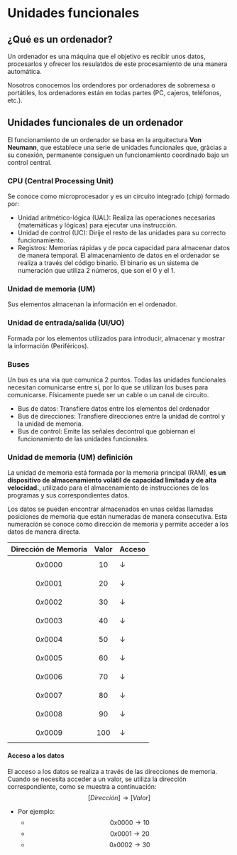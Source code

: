 # Unidades funcionales

## ¿Qué es un ordenador?
Un ordenador es una máquina que el objetivo es recibir unos datos, procesarlos y ofrecer los resulatdos de este procesamiento de una manera automática.

Nosotros conocemos los ordendores por ordenadores de sobremesa o portátiles, los ordenadores están en todas partes (PC, cajeros, teléfonos, etc.).

## Unidades funcionales de un ordenador
El funcionamiento de un ordenador se basa en la arquitectura **Von Neumann**, que establece una serie de unidades funcionales que, gràcias a su conexión, permanente consiguen un funcionamiento coordinado bajo un control central.

### CPU (Central Processing Unit)
Se conoce como microprocesador y es un circuito integrado (chip) formado por:
+ Unidad aritmético-lógica (UAL): Realiza las operaciones necesarias (matemáticas y lógicas) para ejecutar una instrucción.
+ Unidad de control (UC): Dirije el resto de las unidades para su correcto funcionamiento.
+ Registros: Memorias rápidas y de poca capacidad para almacenar datos de manera temporal. El almacenamiento de datos en el ordenador se realiza a través del código binario. El binario es un sistema de numeración que utiliza 2 números, que son el 0 y el 1.

### Unidad de memoria (UM)
Sus elementos almacenan la información en el ordenador.

### Unidad de entrada/salida (UI/UO)
Formada por los elementos utilizados para introducir, almacenar y mostrar la información (Periféricos).

### Buses
Un bus es una via que comunica 2 puntos. Todas las unidades funcionales necesitan comunicarse entre sí, por lo que se utilizan los buses para comunicarse. Físicamente puede ser un cable o un canal de circuito.

+ Bus de datos: Transfiere datos entre los elementos del ordenador
+ Bus de direcciones: Transfiere direcciones entre la unidad de control y la unidad de memoria.
+ Bus de control: Emite las señales decontrol que gobiernan el funcionamiento de las unidades funcionales.

### Unidad de memoria (UM) definición
La unidad de memoria está formada por la memoria principal (RAM), **es un dispositivo de almacenamiento volátil de capacidad limitada y de alta velocidad.**, utilizado para el almacenamiento de instrucciones de los programas y sus correspondientes datos.

Los datos se pueden encontrar almacenados en unas celdas llamadas posiciones de memoria que están numeradas de manera consecutiva. Esta numeración se conoce como dirección de memoria y permite acceder a los datos de manera directa.

| Dirección de Memoria | Valor  | Acceso                 |
|----------------------|--------|------------------------|
| $$0x0000$$           | $$10$$ | ↓                      |
| $$0x0001$$           | $$20$$ | ↓                      |
| $$0x0002$$           | $$30$$ | ↓                      |
| $$0x0003$$           | $$40$$ | ↓                      |
| $$0x0004$$           | $$50$$ | ↓                      |
| $$0x0005$$           | $$60$$ | ↓                      |
| $$0x0006$$           | $$70$$ | ↓                      |
| $$0x0007$$           | $$80$$ | ↓                      |
| $$0x0008$$           | $$90$$ | ↓                      |
| $$0x0009$$           | $$100$$| ↓                      |

#### Acceso a los datos
El acceso a los datos se realiza a través de las direcciones de memoria. Cuando se necesita acceder a un valor, se utiliza la dirección correspondiente, como se muestra a continuación:
$$[Dirección]\rightarrow[Valor]$$

- Por ejemplo:
  - $$0x0000 \rightarrow 10$$
  - $$0x0001 \rightarrow 20$$
  - $$0x0002 \rightarrow 30$$
